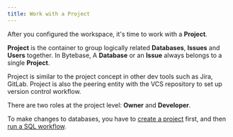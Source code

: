 ```yaml
---
title: Work with a Project
---
```


After you configured the workspace, it's time to work with a **Project**.

**Project** is the container to group logically related **Databases**, **Issues** and **Users** together. In Bytebase, A **Database** or an **Issue** always belongs to a single **Project**.

Project is similar to the project concept in other dev tools such as Jira, GitLab. Project is also the peering entity with the VCS repository to set up version control workflow.

There are two roles at the project level: **Owner** and **Developer**.

To make changes to databases, you have to [create a project](create-a-project) first, and then [run a SQL workflow](run-a-ui-workflow).
